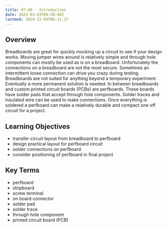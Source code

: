 ```yaml
---
title: 07.00 - Introduction
date: 2023-03-03T09:30:00Z
lastmod: 2024-12-04T06:11:27
---
```


## Overview

Breadboards are great for quickly mocking up a circuit to see if your design works. Moving jumper wires around is relatively simple and through hole components can mostly be used as is on a breadboard. Unfortunately the connections on a breadboard are not the most secure. Sometimes an intermittent loose connection can drive you crazy during testing. Breadboards are not suited for anything beyond a temporary experiment. Eventually a more permanent solution is needed. In between breadboards and custom printed circuit boards (PCBs) are perfboards. These boards have solder pads that accept through hole components. Solder traces and insulated wire can be used to make connections. Once everything is soldered a perfboard can make a relatively durable and compact one off circuit for a project.

## Learning Objectives

- transfer circuit layout from breadboard to perfboard
- design practical layout for perfboard circuit
- solder connections on perfboard
- consider positioning of perfboard in final project

## Key Terms

- perfboard
- stripboard
- screw terminal
- on board connector
- solder pad
- solder trace
- through hole component
- printed circuit board (PCB)
